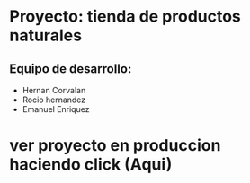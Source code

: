 # Proyecto: tienda de productos naturales
## Equipo de desarrollo:
- Hernan Corvalan
- Rocio hernandez
- Emanuel Enriquez

# ver proyecto en produccion haciendo click (Aqui)
